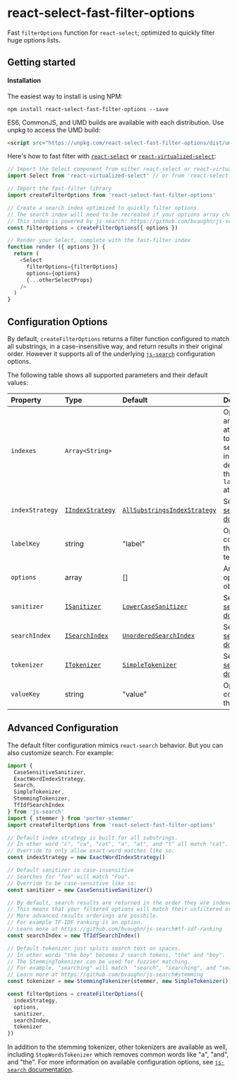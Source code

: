 # react-select-fast-filter-options
Fast `filterOptions` function for `react-select`;
optimized to quickly filter huge options lists.

## Getting started

#### Installation

The easiest way to install is using NPM:

```shell
npm install react-select-fast-filter-options --save
```

ES6, CommonJS, and UMD builds are available with each distribution.
Use unpkg to access the UMD build:

```html
<script src="https://unpkg.com/react-select-fast-filter-options/dist/umd/react-select-fast-filter-options.js"></script>
```

Here's how to fast filter with [`react-select`](https://github.com/JedWatson/react-select) or [`react-virtualized-select`](https://github.com/bvaughn/react-virtualized-select):

```js
// Import the Select component from either react-select or react-virtualized-select
import Select from 'react-virtualized-select' // or from 'react-select'

// Import the fast-filter library
import createFilterOptions from 'react-select-fast-filter-options'

// Create a search index optimized to quickly filter options.
// The search index will need to be recreated if your options array changes.
// This index is powered by js-search: https://github.com/bvaughn/js-search
const filterOptions = createFilterOptions({ options })

// Render your Select, complete with the fast-filter index
function render ({ options }) {
  return (
    <Select
      filterOptions={filterOptions}
      options={options}
      {...otherSelectProps}
    />
  )
}
```

## Configuration Options

By default, `createFilterOptions` returns a filter function configured to match all substrings, in a case-insensitive way, and return results in their original order. However it supports all of the underlying [`js-search`](https://github.com/bvaughn/js-search) configuration options.

The following table shows all supported parameters and their default values:

| Property | Type | Default | Description |
|:---|:---|:---|:---|
| `indexes` | `Array<String>` |  | Optional array of attributes to build search index from; defaults to the `labelKey` attribute. |
| `indexStrategy` | [`IIndexStrategy`](https://github.com/bvaughn/js-search/blob/master/source/index-strategy/index-strategy.ts) | [`AllSubstringsIndexStrategy`](https://github.com/bvaughn/js-search/blob/master/source/index-strategy/all-substrings-index-strategy.ts) | See [js-search docs](https://github.com/bvaughn/js-search) |
| `labelKey` | string | "label" | Option key containing the display text |
| `options` | array | [] | Array of options objects |
| `sanitizer` | [`ISanitizer`](https://github.com/bvaughn/js-search/blob/master/source/sanitizer/sanitizer.ts) | [`LowerCaseSanitizer`](https://github.com/bvaughn/js-search/blob/master/source/sanitizer/lower-case-sanitizer.ts) | See [js-search docs](https://github.com/bvaughn/js-search) |
| `searchIndex` | [`ISearchIndex`](https://github.com/bvaughn/js-search/blob/master/source/search-index/search-index.ts) | [`UnorderedSearchIndex`](https://github.com/bvaughn/js-search/blob/master/source/search-index/unordered-search-index.ts) | See [js-search docs](https://github.com/bvaughn/js-search) |
| `tokenizer` | [`ITokenizer`](https://github.com/bvaughn/js-search/blob/master/source/tokenizer/tokenizer.ts) | [`SimpleTokenizer`](https://github.com/bvaughn/js-search/blob/master/source/tokenizer/simple-tokenizer.ts) | See [js-search docs](https://github.com/bvaughn/js-search) |
| `valueKey` | string | "value" | Option key containing the value |

## Advanced Configuration

The default filter configuration mimics `react-search` behavior.
But you can also customize search.
For example:

```js
import {
  CaseSensitiveSanitizer,
  ExactWordIndexStrategy,
  Search,
  SimpleTokenizer,
  StemmingTokenizer,
  TfIdfSearchIndex
} from 'js-search'
import { stemmer } from 'porter-stemmer'
import createFilterOptions from 'react-select-fast-filter-options'

// Default index strategy is built for all substrings.
// In other word "c", "ca", "cat", "a", "at", and "t" all match "cat".
// Override to only allow exact-word matches like so:
const indexStrategy = new ExactWordIndexStrategy()

// Default sanitizer is case-insensitive
// Searches for "foo" will match "Foo".
// Override to be case-sensitive like so:
const sanitizer = new CaseSensitiveSanitizer()

// By default, search results are returned in the order they wre indexed.
// This means that your filtered options will match their unfiltered order.
// More advanced results orderings are possbile.
// For example TF-IDF ranking is an option.
// Learn more at https://github.com/bvaughn/js-search#tf-idf-ranking
const searchIndex = new TfIdfSearchIndex()

// Default tokenizer just splits search text on spaces.
// In other words "the boy" becomes 2 search tokens, "the" and "boy".
// The StemmingTokenizer can be used for fuzzier matching.
// For example, "searching" will match  "search", "searching", and "searched".
// Learn more at https://github.com/bvaughn/js-search#stemming
const tokenizer = new StemmingTokenizer(stemmer, new SimpleTokenizer())

const filterOptions = createFilterOptions({
  indexStrategy,
  options,
  sanitizer,
  searchIndex,
  tokenizer
})
```

In addition to the stemming tokenizer, other tokenizers are available as well, including `StopWordsTokenizer` which removes common words like "a", "and", and "the".
For more information on available configuration options, see [`js-search` documentation](https://github.com/bvaughn/js-search).
